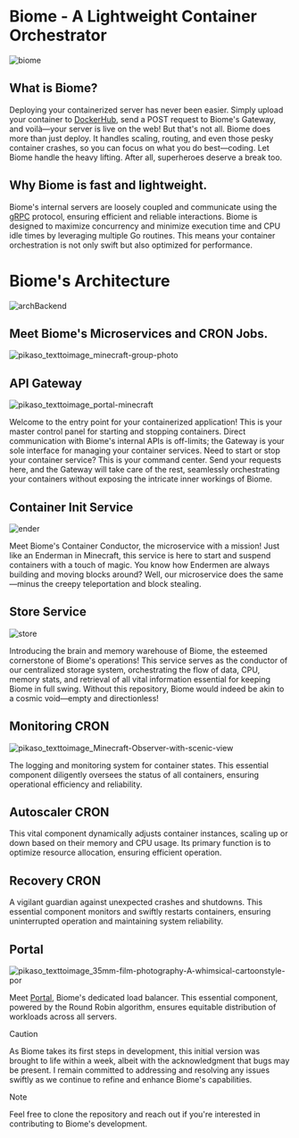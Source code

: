 # Biome - A Lightweight Container Orchestrator
![biome](https://github.com/Sanniv2002/Biome/assets/100380315/2545aff1-b965-4721-854a-5614eaffd092)

## What is Biome?
Deploying your containerized server has never been easier. Simply upload your container to [DockerHub](https://hub.docker.com/), send a POST request to Biome's Gateway, and voilà—your server is live on the web!
But that's not all. Biome does more than just deploy. It handles scaling, routing, and even those pesky container crashes, so you can focus on what you do best—coding.
Let Biome handle the heavy lifting. After all, superheroes deserve a break too.

## Why Biome is fast and lightweight.
Biome's internal servers are loosely coupled and communicate using the [gRPC](https://grpc.io/) protocol, ensuring efficient and reliable interactions. Biome is designed to maximize concurrency and minimize execution time and CPU idle times by leveraging multiple Go routines. This means your container orchestration is not only swift but also optimized for performance.

# Biome's Architecture
![archBackend](https://github.com/Sanniv2002/Biome/assets/100380315/8e81491e-6cae-4179-baba-08ee0b9768df)


## Meet Biome's Microservices and CRON Jobs.
![pikaso_texttoimage_minecraft-group-photo](https://github.com/Sanniv2002/Biome/assets/100380315/97814ea4-906f-40e1-8131-98ca6ab1b567)

## API Gateway
![pikaso_texttoimage_portal-minecraft](https://github.com/Sanniv2002/Biome/assets/100380315/909ec071-1649-484b-ad35-a8a9017036f2)

Welcome to the entry point for your containerized application! This is your master control panel for starting and stopping containers. Direct communication with Biome's internal APIs is off-limits; the Gateway is your sole interface for managing your container services. Need to start or stop your container service? This is your command center. Send your requests here, and the Gateway will take care of the rest, seamlessly orchestrating your containers without exposing the intricate inner workings of Biome.

## Container Init Service
![ender](https://github.com/Sanniv2002/Biome/assets/100380315/04288bb2-def8-461d-8a80-a045a6c698d5)

Meet Biome's Container Conductor, the microservice with a mission! Just like an Enderman in Minecraft, this service is here to start and suspend containers with a touch of magic. You know how Endermen are always building and moving blocks around? Well, our microservice does the same—minus the creepy teleportation and block stealing.

## Store Service
![store](https://github.com/Sanniv2002/Biome/assets/100380315/3ff13ff1-db6b-4f6d-8703-b69510a09056)

Introducing the brain and memory warehouse of Biome, the esteemed cornerstone of Biome's operations! This service serves as the conductor of our centralized storage system, orchestrating the flow of data, CPU, memory stats, and retrieval of all vital information essential for keeping Biome in full swing. Without this repository, Biome would indeed be akin to a cosmic void—empty and directionless!

## Monitoring CRON
![pikaso_texttoimage_Minecraft-Observer-with-scenic-view](https://github.com/Sanniv2002/Biome/assets/100380315/155d8517-f387-44ff-8713-a41b58f467e0)

The logging and monitoring system for container states. This essential component diligently oversees the status of all containers, ensuring operational efficiency and reliability.

## Autoscaler CRON

This vital component dynamically adjusts container instances, scaling up or down based on their memory and CPU usage. Its primary function is to optimize resource allocation, ensuring efficient operation.

## Recovery CRON

A vigilant guardian against unexpected crashes and shutdowns. This essential component monitors and swiftly restarts containers, ensuring uninterrupted operation and maintaining system reliability.

## Portal
![pikaso_texttoimage_35mm-film-photography-A-whimsical-cartoonstyle-por](https://github.com/Sanniv2002/Biome/assets/100380315/e0abb1c5-ae5f-4e0c-a54c-ad912cb897ef)

Meet [Portal](https://github.com/Sanniv2002/Portal), Biome's dedicated load balancer. This essential component, powered by the Round Robin algorithm, ensures equitable distribution of workloads across all servers.

> [!CAUTION]
> As Biome takes its first steps in development, this initial version was brought to life within a week, albeit with the acknowledgment that bugs may be present. I remain committed to addressing and resolving any issues swiftly as we continue to refine and enhance Biome's capabilities.

> [!NOTE]  
> Feel free to clone the repository and reach out if you're interested in contributing to Biome's development.
